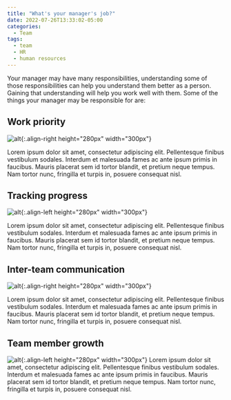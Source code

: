 ```yaml
---
title: "What's your manager's job?"
date: 2022-07-26T13:33:02-05:00
categories:
  - Team
tags:
  - team
  - HR
  - human resources
---
```


Your manager may have many responsibilities, understanding some of those responsibilities can help you understand them better as a person. Gaining that understanding will help you work well with them. Some of the things your manager may be responsible for are:


## Work priority

![alt]({{site.url}}{{site.baseurl}}/assets/images/work-priority.png){:.align-right height="280px" width="300px"}

Lorem ipsum dolor sit amet, consectetur adipiscing elit. Pellentesque finibus vestibulum sodales. Interdum et malesuada fames ac ante ipsum primis in faucibus. Mauris placerat sem id tortor blandit, et pretium neque tempus. Nam tortor nunc, fringilla et turpis in, posuere consequat nisl.

## Tracking progress

![alt]({{site.url}}{{site.baseurl}}/assets/images/track-progress.png){:.align-left height="280px" width="300px"}

Lorem ipsum dolor sit amet, consectetur adipiscing elit. Pellentesque finibus vestibulum sodales. Interdum et malesuada fames ac ante ipsum primis in faucibus. Mauris placerat sem id tortor blandit, et pretium neque tempus. Nam tortor nunc, fringilla et turpis in, posuere consequat nisl.

## Inter-team communication

![alt]({{site.url}}{{site.baseurl}}/assets/images/inter-team-comm.png){:.align-right height="280px" width="300px"}

Lorem ipsum dolor sit amet, consectetur adipiscing elit. Pellentesque finibus vestibulum sodales. Interdum et malesuada fames ac ante ipsum primis in faucibus. Mauris placerat sem id tortor blandit, et pretium neque tempus. Nam tortor nunc, fringilla et turpis in, posuere consequat nisl.

## Team member growth

![alt]({{site.url}}{{site.baseurl}}/assets/images/team-member-growth.png){:.align-left height="280px" width="300px"}
Lorem ipsum dolor sit amet, consectetur adipiscing elit. Pellentesque finibus vestibulum sodales. Interdum et malesuada fames ac ante ipsum primis in faucibus. Mauris placerat sem id tortor blandit, et pretium neque tempus. Nam tortor nunc, fringilla et turpis in, posuere consequat nisl.
